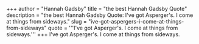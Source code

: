 +++
author = "Hannah Gadsby"
title = "the best Hannah Gadsby Quote"
description = "the best Hannah Gadsby Quote: I've got Asperger's. I come at things from sideways."
slug = "ive-got-aspergers-i-come-at-things-from-sideways"
quote = '''I've got Asperger's. I come at things from sideways.'''
+++
I've got Asperger's. I come at things from sideways.
